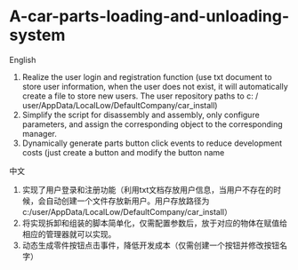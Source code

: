 # A-car-parts-loading-and-unloading-system
English

1. Realize the user login and registration function (use txt document to store user information, when the user does not exist, it will automatically create a file to store new users. The user repository paths to c: / user/AppData/LocalLow/DefaultCompany/car_install)
2. Simplify the script for disassembly and assembly, only configure parameters, and assign the corresponding object to the corresponding manager.
3. Dynamically generate parts button click events to reduce development costs (just create a button and modify the button name


中文

1. 实现了用户登录和注册功能（利用txt文档存放用户信息，当用户不存在的时候，会自动创建一个文件存放新用户。用户存放路径为c:/user/AppData/LocalLow/DefaultCompany/car_install）
2. 将实现拆卸和组装的脚本简单化，仅需配置参数后，放于对应的物体在赋值给相应的管理器就可以实现。
3. 动态生成零件按钮点击事件，降低开发成本（仅需创建一个按钮并修改按钮名字）
